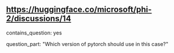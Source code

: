 ## https://huggingface.co/microsoft/phi-2/discussions/14

contains_question: yes

question_part: "Which version of pytorch should use in this case?"